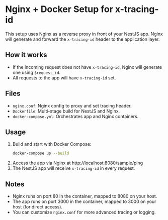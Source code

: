 # Nginx + Docker Setup for x-tracing-id

This setup uses Nginx as a reverse proxy in front of your NestJS app. Nginx will generate and forward the `x-tracing-id` header to the application layer.

## How it works
- If the incoming request does not have `x-tracing-id`, Nginx will generate one using `$request_id`.
- All requests to the app will have `x-tracing-id` set.

## Files
- `nginx.conf`: Nginx config to proxy and set tracing header.
- `Dockerfile`: Multi-stage build for NestJS and Nginx.
- `docker-compose.yml`: Orchestrates app and Nginx containers.

## Usage
1. Build and start with Docker Compose:
   ```sh
   docker-compose up --build
   ```
2. Access the app via Nginx at http://localhost:8080/sample/ping
3. The NestJS app will receive `x-tracing-id` in every request.

## Notes
- Nginx runs on port 80 in the container, mapped to 8080 on your host.
- The app runs on port 3000 in the container, mapped to 3000 on your host (for direct access).
- You can customize `nginx.conf` for more advanced tracing or logging.
